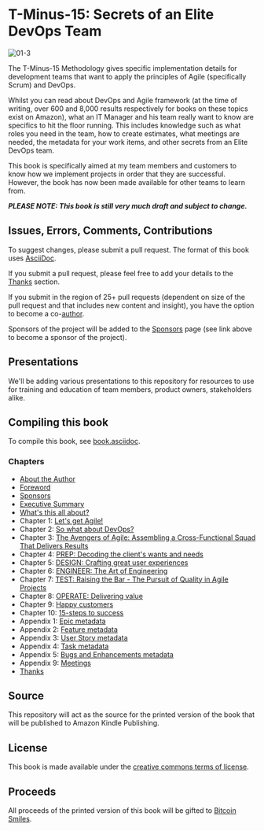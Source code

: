 # T-Minus-15: Secrets of an Elite DevOps Team

![01-3](https://user-images.githubusercontent.com/26070818/212311870-b6109060-eb98-4b7e-8c03-3ec9f7739ac8.png)

The T-Minus-15 Methodology gives specific implementation details for development teams that want to apply the principles of Agile (specifically Scrum) and DevOps.

Whilst you can read about DevOps and Agile framework (at the time of writing, over 600 and 8,000 results respectively for books on these topics exist on Amazon), what an IT Manager and his team really want to know are specifics to hit the floor running. This includes knowledge such as what roles you need in the team, how to create estimates, what meetings are needed, the metadata for your work items, and other secrets from an Elite DevOps team.

This book is specifically aimed at my team members and customers to know how we implement projects in order that they are successful. However, the book has now been made available for other teams to learn from.

**_PLEASE NOTE: This book is still very much draft and subject to change._**

## Issues, Errors, Comments, Contributions

To suggest changes, please submit a pull request. The format of this book uses [AsciiDoc](https://docs.asciidoctor.org/asciidoc/latest/).

If you submit a pull request, please feel free to add your details to the [Thanks](https://github.com/BenGWeeks/T-Minus-15/blob/main/thanks.asciidoc) section.

If you submit in the region of 25+ pull requests (dependent on size of the pull request and that includes new content and insight), you have the option to become a co-[author](https://github.com/BenGWeeks/T-Minus-15/blob/main/about-the-author.asciidoc).

Sponsors of the project will be added to the [Sponsors](https://github.com/BenGWeeks/T-Minus-15/blob/main/sponsors.asciidoc) page (see link above to become a sponsor of the project).

## Presentations

We'll be adding various presentations to this repository for resources to use for training and education of team members, product owners, stakeholders alike.

## Compiling this book

To compile  this book, see [book.asciidoc](https://github.com/BenGWeeks/T-Minus-15/blob/main/book.asciidoc).

### Chapters

+ [About the Author](https://github.com/BenGWeeks/T-Minus-15/blob/main/AboutTheAuthor.asciidoc)
+ [Foreword](https://github.com/BenGWeeks/T-Minus-15/blob/main/Foreword.asciidoc)
+ [Sponsors](https://github.com/BenGWeeks/T-Minus-15/blob/main/Sponsors.asciidoc)
+ [Executive Summary](https://github.com/BenGWeeks/T-Minus-15/blob/main/Chapters/ExecutiveSummary.asciidoc)
+ [What's this all about?](https://github.com/BenGWeeks/T-Minus-15/blob/main/Chapters/whats-this-all-about.asciidoc)
+ Chapter 1: [Let's get Agile!](https://github.com/BenGWeeks/T-Minus-15/blob/main/Chapters/lets-get-agile.asciidoc)
+ Chapter 2: [So what about DevOps?](https://github.com/BenGWeeks/T-Minus-15/blob/main/Chapters/so-what-about-devops.asciidoc)
+ Chapter 3: [The Avengers of Agile: Assembling a Cross-Functional Squad That Delivers Results](https://github.com/BenGWeeks/T-Minus-15/blob/main/Chapters/the-avengers-of-agile.asciidoc)
+ Chapter 4: [PREP: Decoding the client's wants and needs](https://github.com/BenGWeeks/T-Minus-15/blob/main/Chapters/decoding-the-clients-wants-and-needs.asciidoc)
+ Chapter 5: [DESIGN: Crafting great user experiences](https://github.com/BenGWeeks/T-Minus-15/blob/main/Chapters/crafting-great-user-experiences.asciidoc)
+ Chapter 6: [ENGINEER: The Art of Engineering](https://github.com/BenGWeeks/T-Minus-15/blob/main/Chapters/the-art-of-engineering.asciidoc)
+ Chapter 7: [TEST: Raising the Bar - The Pursuit of Quality in Agile Projects](https://github.com/BenGWeeks/T-Minus-15/blob/main/Chapters/raising-the-bar.asciidoc)
+ Chapter 8: [OPERATE: Delivering value](https://github.com/BenGWeeks/T-Minus-15/blob/main/Chapters/delivering-value.asciidoc)
+ Chapter 9: [Happy customers](https://github.com/BenGWeeks/T-Minus-15/blob/main/Chapters/happy-customers.asciidoc)
+ Chapter 10: [15-steps to success](https://github.com/BenGWeeks/T-Minus-15/blob/main/Chapters/15-steps-to-success.asciidoc)
+ Appendix 1: [Epic metadata](https://github.com/BenGWeeks/T-Minus-15/blob/main/Appendices/epic-metadata.asciidoc)
+ Appendix 2: [Feature metadata](https://github.com/BenGWeeks/T-Minus-15/blob/main/Appendices/feature-metadata.asciidoc)
+ Appendix 3: [User Story metadata](https://github.com/BenGWeeks/T-Minus-15/blob/main/Appendices/user-story-metadata.asciidoc)
+ Appendix 4: [Task metadata](https://github.com/BenGWeeks/T-Minus-15/blob/main/Appendices/task-metadata.asciidoc)
+ Appendix 5: [Bugs and Enhancements metadata](https://github.com/BenGWeeks/T-Minus-15/blob/main/Appendices/bugs-and-enhancements-metadata.asciidoc)
+ Appendix 9: [Meetings](https://github.com/BenGWeeks/T-Minus-15/blob/main/Appendices/meetings.asciidoc)
+ [Thanks](https://github.com/BenGWeeks/T-Minus-15/blob/main/thanks.asciidoc)

## Source

This repository will act as the source for the printed version of the book that will be published to Amazon Kindle Publishing.

## License

This book is made available under the [creative commons terms of license](https://github.com/BenGWeeks/T-Minus-15/blob/main/LICENSE.md).

## Proceeds

All proceeds of the printed version of this book will be gifted to [Bitcoin Smiles](https://bitcoinsmiles.org/).
